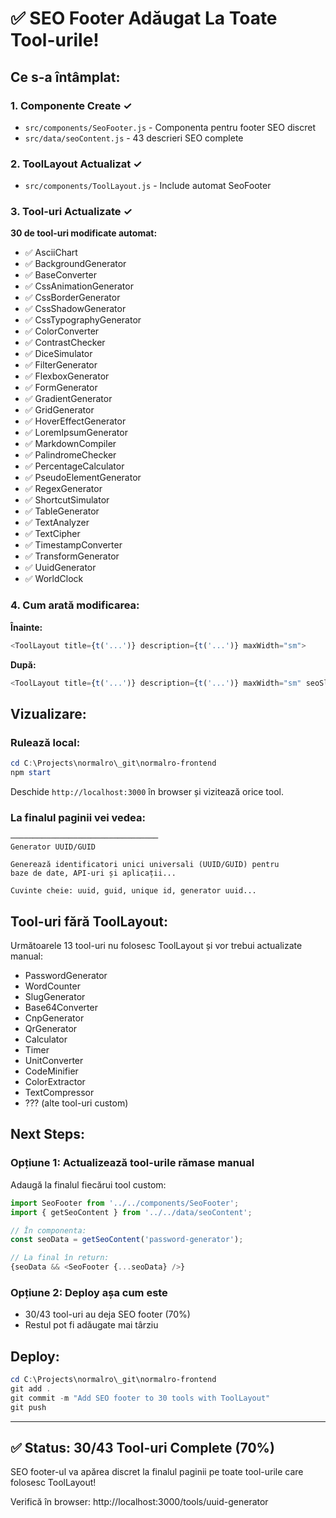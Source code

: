 # ✅ SEO Footer Adăugat La Toate Tool-urile!

## Ce s-a întâmplat:

### 1. Componente Create ✓
- `src/components/SeoFooter.js` - Componenta pentru footer SEO discret
- `src/data/seoContent.js` - 43 descrieri SEO complete

### 2. ToolLayout Actualizat ✓
- `src/components/ToolLayout.js` - Include automat SeoFooter

### 3. Tool-uri Actualizate ✓
**30 de tool-uri modificate automat:**
- ✅ AsciiChart
- ✅ BackgroundGenerator
- ✅ BaseConverter
- ✅ CssAnimationGenerator
- ✅ CssBorderGenerator
- ✅ CssShadowGenerator
- ✅ CssTypographyGenerator
- ✅ ColorConverter
- ✅ ContrastChecker
- ✅ DiceSimulator
- ✅ FilterGenerator
- ✅ FlexboxGenerator
- ✅ FormGenerator
- ✅ GradientGenerator
- ✅ GridGenerator
- ✅ HoverEffectGenerator
- ✅ LoremIpsumGenerator
- ✅ MarkdownCompiler
- ✅ PalindromeChecker
- ✅ PercentageCalculator
- ✅ PseudoElementGenerator
- ✅ RegexGenerator
- ✅ ShortcutSimulator
- ✅ TableGenerator
- ✅ TextAnalyzer
- ✅ TextCipher
- ✅ TimestampConverter
- ✅ TransformGenerator
- ✅ UuidGenerator
- ✅ WorldClock

### 4. Cum arată modificarea:

**Înainte:**
```javascript
<ToolLayout title={t('...')} description={t('...')} maxWidth="sm">
```

**După:**
```javascript
<ToolLayout title={t('...')} description={t('...')} maxWidth="sm" seoSlug="uuid-generator">
```

## Vizualizare:

### Rulează local:
```powershell
cd C:\Projects\normalro\_git\normalro-frontend
npm start
```

Deschide `http://localhost:3000` în browser și vizitează orice tool. 

### La finalul paginii vei vedea:
```
─────────────────────────────────
Generator UUID/GUID

Generează identificatori unici universali (UUID/GUID) pentru 
baze de date, API-uri și aplicații...

Cuvinte cheie: uuid, guid, unique id, generator uuid...
```

## Tool-uri fără ToolLayout:

Următoarele 13 tool-uri nu folosesc ToolLayout și vor trebui actualizate manual:
- PasswordGenerator
- WordCounter
- SlugGenerator
- Base64Converter
- CnpGenerator
- QrGenerator
- Calculator
- Timer
- UnitConverter
- CodeMinifier
- ColorExtractor
- TextCompressor
- ??? (alte tool-uri custom)

## Next Steps:

### Opțiune 1: Actualizează tool-urile rămase manual
Adaugă la finalul fiecărui tool custom:

```javascript
import SeoFooter from '../../components/SeoFooter';
import { getSeoContent } from '../../data/seoContent';

// În componenta:
const seoData = getSeoContent('password-generator');

// La final în return:
{seoData && <SeoFooter {...seoData} />}
```

### Opțiune 2: Deploy așa cum este
- 30/43 tool-uri au deja SEO footer (70%)
- Restul pot fi adăugate mai târziu

## Deploy:

```powershell
cd C:\Projects\normalro\_git\normalro-frontend
git add .
git commit -m "Add SEO footer to 30 tools with ToolLayout"
git push
```

---

## ✅ Status: 30/43 Tool-uri Complete (70%)

SEO footer-ul va apărea discret la finalul paginii pe toate tool-urile care folosesc ToolLayout!

Verifică în browser: http://localhost:3000/tools/uuid-generator

